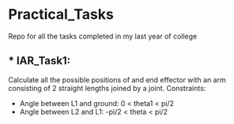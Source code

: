 # Practical_Tasks
Repo for all the tasks completed in my last year of college
## * IAR_Task1:
  Calculate all the possible positions of and end effector with an arm consisting of 2 straight lengths joined by a joint.
  Constraints:
  * Angle between L1 and ground: 0 < theta1 < pi/2
  * Angle between L2 and L1:  -pi/2 < theta < pi/2
